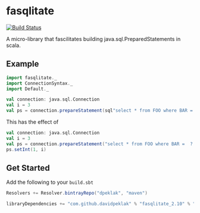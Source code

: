 # fasqlitate
[![Build Status](https://travis-ci.org/davidpeklak/fasqlitate.svg?branch=master)](https://travis-ci.org/davidpeklak/fasqlitate)

A micro-library that fascilitates building java.sql.PreparedStatements in scala.
## Example
```scala
import fasqlitate._
import ConnectionSyntax._
import Default._

val connection: java.sql.Connection
val i = 3
val ps = connection.prepareStatement(sql"select * from FOO where BAR = $i")
```
This has the effect of
```scala
val connection: java.sql.Connection
val i = 3
val ps = connection.prepareStatement("select * from FOO where BAR =  ? ")
ps.setInt(1, i)
```

## Get Started
Add the following to your `build.sbt`
```scala
Resolvers += Resolver.bintrayRepo("dpeklak", "maven")

libraryDependencies += "com.github.davidpeklak" % "fasqlitate_2.10" % "0.1.1"
```
